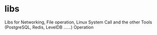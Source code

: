 # libs
Libs for Networking, File operation, Linux System Call and the other Tools (PostgreSQL, Redis, LevelDB ......) Operation
